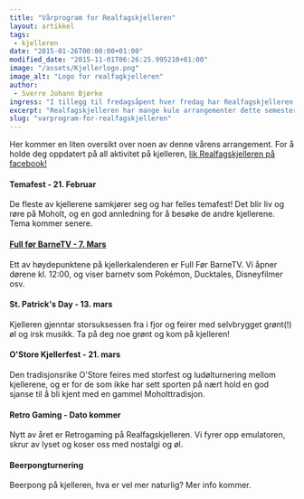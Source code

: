 ```yaml
---
title: "Vårprogram for Realfagskjelleren"
layout: artikkel
tags: 
 - kjelleren
date: "2015-01-26T00:00:00+01:00"
modified_date: "2015-11-01T06:26:25.995210+01:00"
image: "/assets/Kjellerlogo.png"
image_alt: "Logo for realfagkjelleren"
author:
 - Sverre Johann Bjørke
ingress: "I tillegg til fredagsåpent hver fredag har Realfagskjelleren som alltid mange spennende arrangement, og dette semesteret er selvsagt ikke et unntak."
excerpt: "Realfagskjelleren har mange kule arrangementer dette semesteret!"
slug: "varprogram-for-realfagskjelleren"
---
```

Her kommer en liten oversikt over noen av denne vårens arrangement. For å holde deg oppdatert på all aktivitet på kjelleren, [lik Realfagskjelleren på facebook!](https://www.facebook.com/Realfagskjelleren)

#### Temafest - 21. Februar
De fleste av kjellerene samkjører seg og har felles temafest! Det blir liv og røre på Moholt, og en god annledning for å besøke de andre kjellerene. Tema kommer senere. 

#### [Full før BarneTV - 7. Mars](https://www.facebook.com/events/1522504704705352/)
Ett av høydepunktene på kjellerkalenderen er Full Før BarneTV. Vi åpner dørene kl. 12:00, og viser barnetv som Pokémon, Ducktales, Disneyfilmer osv. 

#### St. Patrick's Day - 13. mars
Kjelleren gjenntar storsuksessen fra i fjor og feirer med selvbrygget grønt(!) øl og irsk musikk. Ta på deg noe grønt og kom på kjelleren!

#### O'Store Kjellerfest - 21. mars
Den tradisjonsrike O'Store feires med storfest og ludølturnering mellom kjellerene, og er for de som ikke har sett sporten på nært hold en god sjanse til å bli kjent med en gammel Moholttradisjon.

#### Retro Gaming - Dato kommer
Nytt av året er Retrogaming på Realfagskjelleren. Vi fyrer opp emulatoren, skrur av lyset og koser oss med nostalgi og øl.

#### Beerpongturnering
Beerpong på kjelleren, hva er vel mer naturlig? Mer info kommer.
